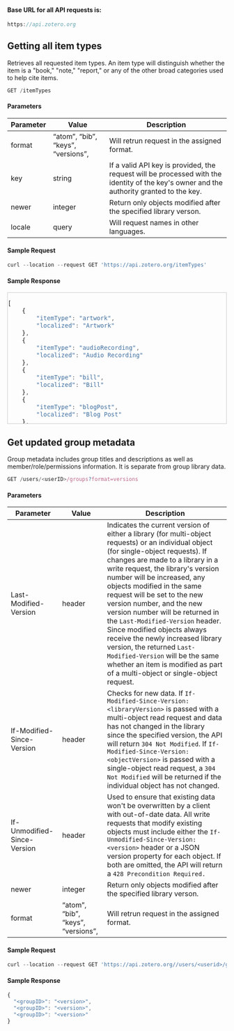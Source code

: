 #### Base URL for all API requests is:

<!-- Could probably trim this to "Base URL:" ... also, try to use the level headings in MD so as to clearly indicate a hierarchy of information. So: Resource (l1), Endpoint (l2), Sample Request (l3), Sample Response (l3), Parameters (l2) -->

```javascript
https://api.zotero.org
```

<!-- Search as a resource type? -->

## Getting all item types
Retrieves all requested item types. An item type will distinguish whether the item is a "book," "note," "report," or any of the other broad categories used to help cite items.

<!-- ItemTypes refer to ... -->

<!-- summary table of the end points for the item search resource? -->
```javascript
GET /itemTypes
```

#### Parameters

| Parameter   | Value       | Description |
| ----------- | ----------- | ----------- |
| format      |“atom”, “bib”, “keys”, “versions”,       |Will retrun request in the assigned format. |
|key         | string      |If a valid API key is provided, the request will be processed with the identity of the key's owner and the authority granted to the key.
| newer       | integer     |Return only objects modified after the specified library verson.          |
| locale| query| Will request names in other languages.|

<!-- Descriptions on parameters are usually noun phrases. Careful of spelling errors, Atom will not catch these unless you install a spellcheck package. Also, include a column for data type and required/optional? -->

#### <summary>Sample Request</summary>

```javascript
curl --location --request GET 'https://api.zotero.org/itemTypes'
```

#### <summary>Sample Response</summary>

<div style="height:300px;width:px;border:1px solid #ccc;font:16px/26px Georgia, Garamond, Serif;overflow:auto;">

```javascript
[
    {
        "itemType": "artwork",
        "localized": "Artwork"
    },
    {
        "itemType": "audioRecording",
        "localized": "Audio Recording"
    },
    {
        "itemType": "bill",
        "localized": "Bill"
    },
    {
        "itemType": "blogPost",
        "localized": "Blog Post"
    },
    {
        "itemType": "book",
        "localized": "Book"
    }
]
```

</div>

## Get updated group metadata
Group metadata includes group titles and descriptions as well as member/role/permissions information. It is separate from group library data.

<!-- I think that this statement is intended as an endpoint description. If so, you will want it to  be expressed as verb phrase, which will emphasize the user action that is supported. -->

<!-- Note about what a group is?  Also need to talk about {group ID} as a path parameter -->

```javascript
GET /users/<userID>/groups?format=versions
```

#### Parameters

| Parameter   | Value       | Description |
| ----------- | ----------- | ----------- |
| Last-Modified-Version      |header       |Indicates the current version of either a library (for multi-object requests) or an individual object (for single-object requests). If changes are made to a library in a write request, the library's version number will be increased, any objects modified in the same request will be set to the new version number, and the new version number will be returned in the ```Last-Modified-Version``` header. Since modified objects always receive the newly increased library version, the returned ```Last-Modified-Version``` will be the same whether an item is modified as part of a multi-object or single-object request. |
| If-Modified-Since-Version       | header     |Checks for new data. If ```If-Modified-Since-Version: <libraryVersion>``` is passed with a multi-object read request and data has not changed in the library since the specified version, the API will return ```304 Not Modified```. If ```If-Modified-Since-Version: <objectVersion>``` is passed with a single-object read request, a ```304 Not Modified``` will be returned if the individual object has not changed.       |
| If-Unmodified-Since-Version     | header      |Used to ensure that existing data won't be overwritten by a client with out-of-date data. All write requests that modify existing objects must include either the ```If-Unmodified-Since-Version: <version>``` header or a JSON version property for each object. If both are omitted, the API will return a ```428 Precondition Required.```
| newer       | integer     |Return only objects modified after the specified library verson.          |
format      |“atom”, “bib”, “keys”, “versions”,       |Will retrun request in the assigned format. |

#### Sample Request


```javascript
curl --location --request GET 'https://api.zotero.org//users/<userid>/groups?format=versions'
```
<!-- In parameter table above: again check on the spelling. Also include a column for data type and required/optional. Try to make the parameter descriptions into noun phrases and keep the responses out for further elaboration in the Sample Response -->

#### Sample Response

```javascript
{
  "<groupID>": "<version>",
  "<groupID>": "<version>",
  "<groupID>": "<version>"
}
```
<!-- Given that different parameters will generate different success and failure messages you probably need to have a table summarizing the possible responses and the parameters associated with those responses -->

<!-- Nice work on making sense of this fairly complicated set of endpoints and parameters.  I thought that your document had a nice layout in the way that you set off endpoints and code samples to be visually distinct and grouped together, along with parameters. Check on the traditional ways of describing endpoints with verb phrases, parameters with noun phrases, and for describing a general resource statement. All of the minor details are important for meeting developer expectations and enabling them to make a more rapid decision about whether an endpoint is appropriate for them. See my comments about organization vis a vis the use of headings in MD. Grade: 134/150 -->
